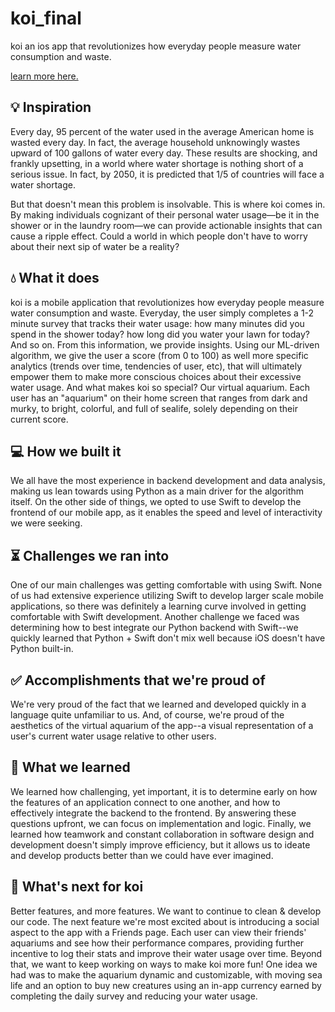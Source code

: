 # koi_final
koi
an ios app that revolutionizes how everyday people measure water consumption and waste.

[learn more here.](https://docs.google.com/presentation/d/1aXxdUupjufpC5HetI7WZ4lcy_T7AOw5DLX3JemGCTxU/edit?usp=sharing)

## 💡 Inspiration
Every day, 95 percent of the water used in the average American home is wasted every day. In fact, the average household unknowingly wastes upward of 100 gallons of water every day. These results are shocking, and frankly upsetting, in a world where water shortage is nothing short of a serious issue. In fact, by 2050, it is predicted that 1/5 of countries will face a water shortage.

But that doesn't mean this problem is insolvable. This is where koi comes in. By making individuals cognizant of their personal water usage—be it in the shower or in the laundry room—we can provide actionable insights that can cause a ripple effect. Could a world in which people don't have to worry about their next sip of water be a reality?

## 💧 What it does
koi is a mobile application that revolutionizes how everyday people measure water consumption and waste. Everyday, the user simply completes a 1-2 minute survey that tracks their water usage: how many minutes did you spend in the shower today? how long did you water your lawn for today? And so on. From this information, we provide insights. Using our ML-driven algorithm, we give the user a score (from 0 to 100) as well more specific analytics (trends over time, tendencies of user, etc), that will ultimately empower them to make more conscious choices about their excessive water usage. And what makes koi so special? Our virtual aquarium. Each user has an "aquarium" on their home screen that ranges from dark and murky, to bright, colorful, and full of sealife, solely depending on their current score.

## 💻 How we built it
We all have the most experience in backend development and data analysis, making us lean towards using Python as a main driver for the algorithm itself. On the other side of things, we opted to use Swift to develop the frontend of our mobile app, as it enables the speed and level of interactivity we were seeking.

## ⏳ Challenges we ran into
One of our main challenges was getting comfortable with using Swift. None of us had extensive experience utilizing Swift to develop larger scale mobile applications, so there was definitely a learning curve involved in getting comfortable with Swift development. Another challenge we faced was determining how to best integrate our Python backend with Swift--we quickly learned that Python + Swift don't mix well because iOS doesn't have Python built-in.

## ✅ Accomplishments that we're proud of
We're very proud of the fact that we learned and developed quickly in a language quite unfamiliar to us. And, of course, we're proud of the aesthetics of the virtual aquarium of the app--a visual representation of a user's current water usage relative to other users.

## 🤔 What we learned
We learned how challenging, yet important, it is to determine early on how the features of an application connect to one another, and how to effectively integrate the backend to the frontend. By answering these questions upfront, we can focus on implementation and logic. Finally, we learned how teamwork and constant collaboration in software design and development doesn't simply improve efficiency, but it allows us to ideate and develop products better than we could have ever imagined.

## 🌊 What's next for koi
Better features, and more features. We want to continue to clean & develop our code. The next feature we're most excited about is introducing a social aspect to the app with a Friends page. Each user can view their friends' aquariums and see how their performance compares, providing further incentive to log their stats and improve their water usage over time. Beyond that, we want to keep working on ways to make koi more fun! One idea we had was to make the aquarium dynamic and customizable, with moving sea life and an option to buy new creatures using an in-app currency earned by completing the daily survey and reducing your water usage.

